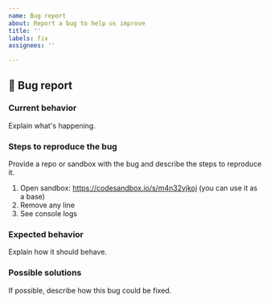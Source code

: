 ```yaml
---
name: Bug report
about: Report a bug to help us improve
title: ''
labels: fix
assignees: ''

---
```


## 🐛 Bug report

### Current behavior

Explain what's happening.

### Steps to reproduce the bug

Provide a repo or sandbox with the bug and describe the steps to reproduce it.

1. Open sandbox: https://codesandbox.io/s/m4n32vjkoj (you can use it as a base)
2. Remove any line
3. See console logs

### Expected behavior

Explain how it should behave.

### Possible solutions

If possible, describe how this bug could be fixed.
